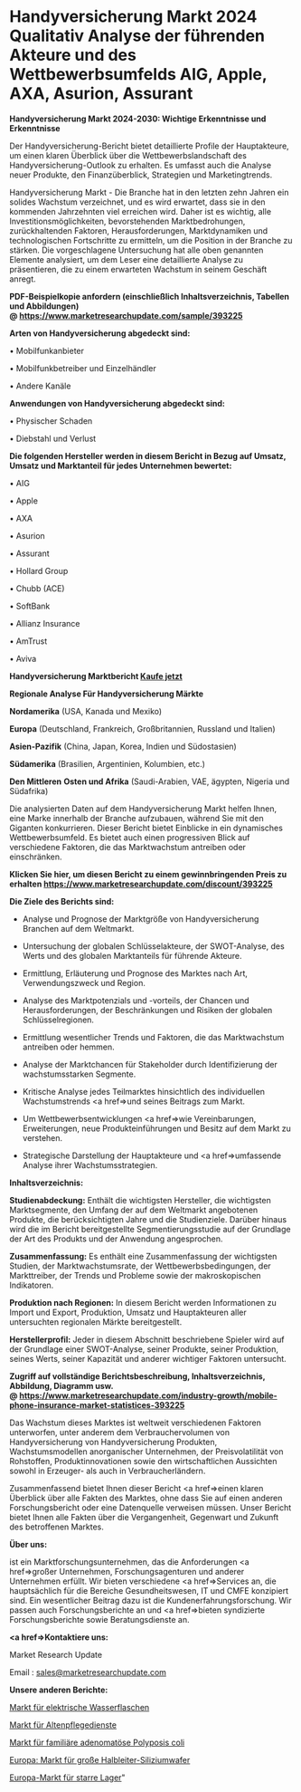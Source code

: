 # Handyversicherung Markt 2024 Qualitativ Analyse der führenden Akteure und des Wettbewerbsumfelds AIG, Apple, AXA, Asurion, Assurant

<strong>Handyversicherung Markt 2024-2030: Wichtige Erkenntnisse und Erkenntnisse</strong>

Der Handyversicherung-Bericht bietet detaillierte Profile der Hauptakteure, um einen klaren Überblick über die Wettbewerbslandschaft des Handyversicherung-Outlook zu erhalten. Es umfasst auch die Analyse neuer Produkte, den Finanzüberblick, Strategien und Marketingtrends.

Handyversicherung Markt - Die Branche hat in den letzten zehn Jahren ein solides Wachstum verzeichnet, und es wird erwartet, dass sie in den kommenden Jahrzehnten viel erreichen wird. Daher ist es wichtig, alle Investitionsmöglichkeiten, bevorstehenden Marktbedrohungen, zurückhaltenden Faktoren, Herausforderungen, Marktdynamiken und technologischen Fortschritte zu ermitteln, um die Position in der Branche zu stärken. Die vorgeschlagene Untersuchung hat alle oben genannten Elemente analysiert, um dem Leser eine detaillierte Analyse zu präsentieren, die zu einem erwarteten Wachstum in seinem Geschäft anregt.

<strong><b>PDF-Beispielkopie anfordern (einschließlich Inhaltsverzeichnis, Tabellen und Abbildungen) @ </b></strong><strong><a href=https://www.marketresearchupdate.com/sample/393225><strong>https://www.marketresearchupdate.com/sample/393225</u></a></strong></strong>

<strong>Arten von Handyversicherung abgedeckt sind:</strong>

• Mobilfunkanbieter

• Mobilfunkbetreiber und Einzelhändler

• Andere Kanäle

<strong>Anwendungen von Handyversicherung abgedeckt sind:</strong>

• Physischer Schaden

• Diebstahl und Verlust

<strong>Die folgenden Hersteller werden in diesem Bericht in Bezug auf Umsatz, Umsatz und Marktanteil für jedes Unternehmen bewertet:</strong>

• AIG

• Apple

• AXA

• Asurion

• Assurant

• Hollard Group

• Chubb (ACE)

• SoftBank

• Allianz Insurance

• AmTrust

• Aviva

<strong>Handyversicherung Marktbericht <a href=https://www.marketresearchupdate.com/buynow/393225>Kaufe jetzt</a></strong>

<strong>Regionale Analyse Für Handyversicherung Märkte</strong>

<strong>Nordamerika</strong> (USA, Kanada und Mexiko)

<strong>Europa</strong> (Deutschland, Frankreich, Großbritannien, Russland und Italien)

<strong>Asien-Pazifik</strong> (China, Japan, Korea, Indien und Südostasien)

<strong>Südamerika</strong> (Brasilien, Argentinien, Kolumbien, etc.)

<strong>Den Mittleren</strong> <strong>Osten und Afrika</strong> (Saudi-Arabien, VAE, ägypten, Nigeria und Südafrika)

Die analysierten Daten auf dem Handyversicherung Markt helfen Ihnen, eine Marke innerhalb der Branche aufzubauen, während Sie mit den Giganten konkurrieren. Dieser Bericht bietet Einblicke in ein dynamisches Wettbewerbsumfeld. Es bietet auch einen progressiven Blick auf verschiedene Faktoren, die das Marktwachstum antreiben oder einschränken.

<strong>Klicken Sie hier, um diesen Bericht zu einem gewinnbringenden Preis zu erhalten
</strong><strong><a href=https://www.marketresearchupdate.com/discount/393225>https://www.marketresearchupdate.com/discount/393225</b></u></strong></a>

<strong>Die Ziele des Berichts sind:</strong>

- Analyse und Prognose der Marktgröße von Handyversicherung Branchen auf dem Weltmarkt.

- Untersuchung der globalen Schlüsselakteure, der SWOT-Analyse, des Werts und des globalen Marktanteils für führende Akteure.

- Ermittlung, Erläuterung und Prognose des Marktes nach Art, Verwendungszweck und Region.

- Analyse des Marktpotenzials und -vorteils, der Chancen und Herausforderungen, der Beschränkungen und Risiken der globalen Schlüsselregionen.

- Ermittlung wesentlicher Trends und Faktoren, die das Marktwachstum antreiben oder hemmen.

- Analyse der Marktchancen für Stakeholder durch Identifizierung der wachstumsstarken Segmente.

- Kritische Analyse jedes Teilmarktes hinsichtlich des individuellen Wachstumstrends <a href=>und</a> seines Beitrags zum Markt.

- Um Wettbewerbsentwicklungen <a href=>wie</a> Vereinbarungen, Erweiterungen, neue Produkteinführungen und Besitz auf dem Markt zu verstehen.

- Strategische Darstellung der Hauptakteure und <a href=>umfas</a>sende Analyse ihrer Wachstumsstrategien.

<strong>Inhaltsverzeichnis:</strong>

<strong>Studienabdeckung:</strong> Enthält die wichtigsten Hersteller, die wichtigsten Marktsegmente, den Umfang der auf dem Weltmarkt angebotenen Produkte, die berücksichtigten Jahre und die Studienziele. Darüber hinaus wird die im Bericht bereitgestellte Segmentierungsstudie auf der Grundlage der Art des Produkts und der Anwendung angesprochen.

<strong>Zusammenfassung:</strong> Es enthält eine Zusammenfassung der wichtigsten Studien, der Marktwachstumsrate, der Wettbewerbsbedingungen, der Markttreiber, der Trends und Probleme sowie der makroskopischen Indikatoren.

<strong>Produktion nach Regionen:</strong> In diesem Bericht werden Informationen zu Import und Export, Produktion, Umsatz und Hauptakteuren aller untersuchten regionalen Märkte bereitgestellt.

<strong>Herstellerprofil:</strong> Jeder in diesem Abschnitt beschriebene Spieler wird auf der Grundlage einer SWOT-Analyse, seiner Produkte, seiner Produktion, seines Werts, seiner Kapazität und anderer wichtiger Faktoren untersucht.

<strong><b>Zugriff auf vollständige Berichtsbeschreibung, Inhaltsverzeichnis, Abbildung, Diagramm usw. @ </b></strong><strong><a href=https://www.marketresearchupdate.com/industry-growth/mobile-phone-insurance-market-statistices-393225>https://www.marketresearchupdate.com/industry-growth/mobile-phone-insurance-market-statistices-393225</a></strong>

Das Wachstum dieses Marktes ist weltweit verschiedenen Faktoren unterworfen, unter anderem dem Verbrauchervolumen von Handyversicherung von Handyversicherung Produkten, Wachstumsmodellen anorganischer Unternehmen, der Preisvolatilität von Rohstoffen, Produktinnovationen sowie den wirtschaftlichen Aussichten sowohl in Erzeuger- als auch in Verbraucherländern.

Zusammenfassend bietet Ihnen dieser Bericht <a href=>einen</a> klaren Überblick über alle Fakten des Marktes, ohne dass Sie auf einen anderen Forschungsbericht oder eine Datenquelle verweisen müssen. Unser Bericht bietet Ihnen alle Fakten über die Vergangenheit, Gegenwart und Zukunft des betroffenen Marktes.

<strong>Über uns:</strong>

 ist ein Marktforschungsunternehmen, das die Anforderungen <a href=>großer</a> Unternehmen, Forschungsagenturen und anderer Unternehmen erfüllt. Wir bieten verschiedene <a href=>Services</a> an, die hauptsächlich für die Bereiche Gesundheitswesen, IT und CMFE konzipiert sind. Ein wesentlicher Beitrag dazu ist die Kundenerfahrungsforschung. Wir passen auch Forschungsberichte an und <a href=>bieten</a> syndizierte Forschungsberichte sowie Beratungsdienste an.

<strong><a href=>Kontaktiere uns:</a></strong>

Market Research Update

Email : sales@marketresearchupdate.com

<strong>Unsere anderen Berichte:</strong>

<a href=https://www.linkedin.com/pulse/electric-water-bottle-market-2023-trends-new>Markt für elektrische Wasserflaschen</a>

<a href=https://www.linkedin.com/pulse/elder-care-services-market-size-share-outlook>Markt für Altenpflegedienste</a>

<a href=https://www.linkedin.com/pulse/familial-adenomatous-polyposis-coli-market-analysis>Markt für familiäre adenomatöse Polyposis coli</a>

<a href=https://www.linkedin.com/pulse/europe-semiconductor-large-silicon-wafer-market>Europa: Markt für große Halbleiter-Siliziumwafer</a>

<a href=https://www.linkedin.com/pulse/europe-rigid-bearings-market-continues-rapid-growth-study>Europa-Markt für starre Lager</a>"
